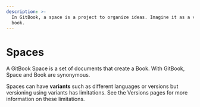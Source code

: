 ```yaml
---
description: >-
  In GitBook, a space is a project to organize ideas. Imagine it as a virtual
  book.
---
```


# Spaces

A GitBook Space is a set of documents that create a Book. With GitBook, Space and Book are synonymous.

Spaces can have **variants** such as different languages or versions but versioning using variants has limitations. See the Versions pages for more information on these limitations.



